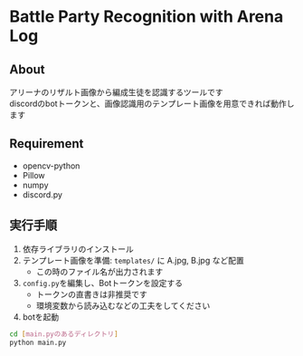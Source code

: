 # Battle Party Recognition with Arena Log

## About
アリーナのリザルト画像から編成生徒を認識するツールです  
discordのbotトークンと、画像認識用のテンプレート画像を用意できれば動作します

## Requirement
- opencv-python
- Pillow
- numpy
- discord.py

## 実行手順
1. 依存ライブラリのインストール
2. テンプレート画像を準備: `templates/` に A.jpg, B.jpg など配置
    - この時のファイル名が出力されます
3. `config.py`を編集し、Botトークンを設定する
    - トークンの直書きは非推奨です
    - 環境変数から読み込むなどの工夫をしてください
4. botを起動
```bash
cd [main.pyのあるディレクトリ]
python main.py
```